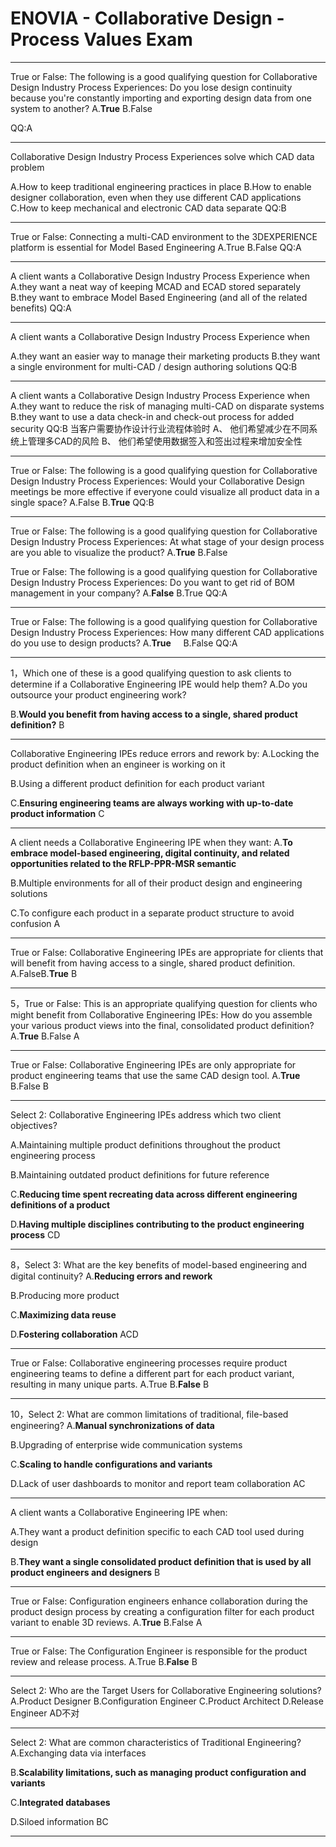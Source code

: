 # ENOVIA - Collaborative Design - Process Values Exam

---

True or False: The following is a good qualifying question for Collaborative Design Industry Process Experiences:  Do you lose design continuity because you're constantly importing and exporting design data from one system to another?
A.**True** B.False

QQ:A

---

Collaborative Design Industry Process Experiences solve which CAD data problem

A.How to keep traditional engineering practices in place
B.How to enable designer collaboration, even when they use different CAD applications
C.How to keep mechanical and electronic CAD data separate
QQ:B

---

True or False: Connecting a multi-CAD environment to the 3DEXPERIENCE platform is essential for Model Based Engineering
A.True  B.False
QQ:A

---

A client wants a Collaborative Design Industry Process Experience when
A.they want a neat way of keeping MCAD and ECAD stored separately
B.they want to embrace Model Based Engineering (and all of the related benefits)
QQ:A

---

A client wants a Collaborative Design Industry Process Experience when

A.they want an easier way to manage their marketing products
B.they want a single environment for multi-CAD / design authoring solutions
QQ:B

---

A client wants a Collaborative Design Industry Process Experience when
A.they want to reduce the risk of managing multi-CAD on disparate systems
B.they want to use a data check-in and check-out process for added security
QQ:B
当客户需要协作设计行业流程体验时
A、 他们希望减少在不同系统上管理多CAD的风险
B、 他们希望使用数据签入和签出过程来增加安全性

---

True or False: The following is a good qualifying question for Collaborative Design Industry Process Experiences:  Would your Collaborative Design meetings be more effective if everyone could visualize all product data in a single space?
A.False B.**True**
QQ:B

---

True or False: The following is a good qualifying question for Collaborative Design Industry Process Experiences:  At what stage of your design process are you able to visualize the product?
A.**True**   B.False

True or False: The following is a good  qualifying question for Collaborative Design Industry Process Experiences:  Do you want to get rid of BOM management in your company?
A.**False**   B.True
QQ:A

---

True or False: The following is a good qualifying question for Collaborative Design Industry Process Experiences: How many different CAD applications do you use to design products? 
A.**True**        B.False
QQ:A

---

1，Which one of these is a good qualifying question to ask clients to determine if a Collaborative Engineering IPE would help them?
A.Do you outsource your product engineering work?

B.**Would you benefit from having access to a single, shared product definition?**
B

---

Collaborative Engineering IPEs reduce errors and rework by:
A.Locking the product definition when an engineer is working on it

B.Using a different product definition for each product variant

C.**Ensuring engineering teams are always working with up-to-date product information**
C

---

A client needs a Collaborative Engineering IPE when they want:
A.**To embrace model-based engineering, digital continuity, and related opportunities related to the RFLP-PPR-MSR semantic**

B.Multiple environments for all of their product design and engineering solutions

C.To configure each product in a separate product structure to avoid confusion
A

---

True or False: Collaborative Engineering IPEs are appropriate for clients that will benefit from having access to a single, shared product definition.
A.FalseB.**True**
B

---

5，True or False: This is an appropriate qualifying question for clients who might benefit from Collaborative Engineering IPEs: How do you assemble your various product views into the final, consolidated product definition?
A.**True**   B.False
A

---

True or False: Collaborative Engineering IPEs are only appropriate for product engineering teams that use the same CAD design tool.
A.**True**   B.False
B

---

Select 2: Collaborative Engineering IPEs address which two client objectives?

A.Maintaining multiple product definitions throughout the product engineering process

B.Maintaining outdated product definitions for future reference

C.**Reducing time spent recreating data across different engineering definitions of a product**

D.**Having multiple disciplines contributing to the product engineering process**
CD

---

8，Select 3: What are the key benefits of model-based engineering and digital continuity?
A.**Reducing errors and rework**

B.Producing more product

C.**Maximizing data reuse**

D.**Fostering collaboration**
ACD

---

True or False: Collaborative engineering processes require product engineering teams to define a different part for each product variant, resulting in many unique parts.
A.True  B.**False**
B

---

10，Select 2: What are common limitations of traditional, file-based engineering?
A.**Manual synchronizations of data**

B.Upgrading of enterprise wide communication systems

C.**Scaling to handle configurations and variants**

D.Lack of user dashboards to monitor and report team collaboration
AC

---

A client wants a Collaborative Engineering IPE when:

A.They want a product definition specific to each CAD tool used during design

B.**They want a single consolidated product definition that is used by all product engineers and designers**
B

---

True or False: Configuration engineers enhance collaboration during the product design process by creating a configuration filter for each product variant to enable 3D reviews.
A.**True**   B.False
A

---

True or False: The Configuration Engineer is responsible for the product review and release process.
A.True   B.**False**
B

---

Select 2: Who are the Target Users for Collaborative Engineering solutions?
A.Product Designer
B.Configuration Engineer
C.Product Architect
D.Release Engineer
AD不对

---

Select 2: What are common characteristics of Traditional Engineering?
A.Exchanging data via interfaces

B.**Scalability limitations, such as managing product configuration and variants**

C.**Integrated databases**

D.Siloed information
BC

---

